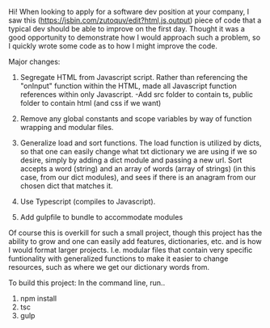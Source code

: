Hi! When looking to apply for a software dev position at your company, I saw this (https://jsbin.com/zutoquv/edit?html,js,output) piece of code that a typical dev should be able to improve on the first day. 
Thought it was a good opportunity to demonstrate how I would approach such a problem, so I quickly wrote some code as to how I might improve the code.

Major changes:
1. Segregate HTML from Javascript script. Rather than referencing the "onInput" function within the HTML, made all Javascript function references within only Javascript. 
    -Add src folder to contain ts, public folder to contain html (and css if we want)

2. Remove any global constants and scope variables by way of function wrapping and modular files. 

3. Generalize load and sort functions. The load function is utilized by dicts, so that one can easily change what txt dictionary we are using if we so desire, simply by adding a dict module and passing a new url. Sort accepts a word (string) and an array of words (array of strings) (in this case, from our dict modules), and sees if there is an anagram from our chosen dict that matches it.

4. Use Typescript (compiles to Javascript).

5. Add gulpfile to bundle to accommodate modules

Of course this is overkill for such a small project, though this project has the ability to grow and one can easily add features, dictionaries, etc. and is how I would format larger projects. I.e. modular files that contain very specific funtionality with generalized functions to make it easier to change resources, such as where we get our dictionary words from.


To build this project: 
In the command line, run.. 
1. npm install
2. tsc
3. gulp 